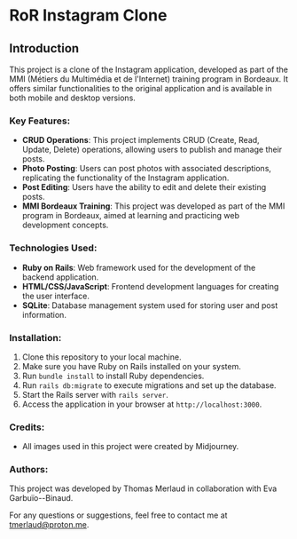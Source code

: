 # RoR Instagram Clone

## Introduction

This project is a clone of the Instagram application, developed as part of the MMI (Métiers du Multimédia et de l'Internet) training program in Bordeaux. It offers similar functionalities to the original application and is available in both mobile and desktop versions.

### Key Features:

- **CRUD Operations**: This project implements CRUD (Create, Read, Update, Delete) operations, allowing users to publish and manage their posts.
- **Photo Posting**: Users can post photos with associated descriptions, replicating the functionality of the Instagram application.
- **Post Editing**: Users have the ability to edit and delete their existing posts.
- **MMI Bordeaux Training**: This project was developed as part of the MMI program in Bordeaux, aimed at learning and practicing web development concepts.

### Technologies Used:

- **Ruby on Rails**: Web framework used for the development of the backend application.
- **HTML/CSS/JavaScript**: Frontend development languages for creating the user interface.
- **SQLite**: Database management system used for storing user and post information.

### Installation:

1. Clone this repository to your local machine.
2. Make sure you have Ruby on Rails installed on your system.
3. Run `bundle install` to install Ruby dependencies.
4. Run `rails db:migrate` to execute migrations and set up the database.
5. Start the Rails server with `rails server`.
6. Access the application in your browser at `http://localhost:3000`.

### Credits:

- All images used in this project were created by Midjourney.

### Authors:

This project was developed by Thomas Merlaud in collaboration with Eva Garbuïo--Binaud.

For any questions or suggestions, feel free to contact me at tmerlaud@proton.me.
